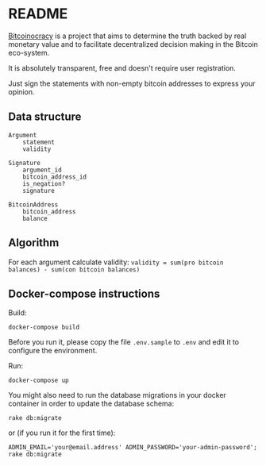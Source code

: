 README
======

[Bitcoinocracy](http://bitcoinocracy.com) is a project that aims to determine the truth backed by real monetary value and to facilitate decentralized decision making in the Bitcoin eco-system.

It is absolutely transparent, free and doesn't require user registration.

Just sign the statements with non-empty bitcoin addresses to express your opinion.


Data structure
--------------

```
Argument
	statement
	validity

Signature
	argument_id
	bitcoin_address_id
	is_negation?
	signature

BitcoinAddress
	bitcoin_address
	balance
```

Algorithm
---------

For each argument calculate validity: `validity = sum(pro bitcoin balances) - sum(con bitcoin balances)`

Docker-compose instructions
-------

Build:

`docker-compose build`

Before you run it, please copy the file `.env.sample` to `.env` and edit it to configure the environment.

Run:

`docker-compose up`


You might also need to run the database migrations in your docker container in order to update the database schema:

`rake db:migrate`

or (if you run it for the first time):

`ADMIN_EMAIL='your@email.address' ADMIN_PASSWORD='your-admin-password'; rake db:migrate`
